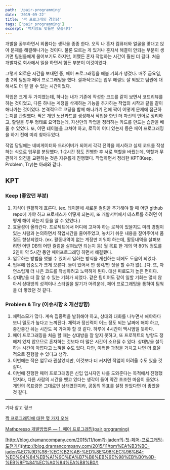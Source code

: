 ```yaml
---
path: '/pair-programming'
date: '2019-09-22'
title: '짝 프로그래밍 경험담'
tags: ['pair_programming']
excerpt: '백지장도 맞들면 낫습니다'
---
```


개발을 공부하면서 외롭다는 생각을 종종 한다. 오직 나 혼자 컴퓨터와 얼굴을 맞대고 앉아 문제를 해결해나가는 것이다. 물론 모르는 게 있거나 혼자서 해결이 안되는 부분이 생기면 팀원들에게 물어보기도 하지만, 어쨌든 혼자 작업하는 시간이 훨씬 더 길다. 처음 개발자로 회사에서 일을 하면서 힘든 부분이 이것이었다.

그렇게 외로운 시간을 보내던 중, 페어 프로그래밍을 해볼 기회가 생겼다. 매주 금요일, 총 2회 팀원과 페어 프로그래밍을 했다. 결과적으로는 업무 해결도 잘 되었고 팀원에 대해서도 더 잘 알 수 있는 시간이었다.

작업은 크게 두 가지였는데, 하나는 내가 기존에 작성한 코드를 같이 보면서 코드리뷰를 하는 것이었고, 다른 하나는 계정을 삭제하는 기능을 추가하는 작업의 시작과 끝을 같이 해나가는 것이었다. 본격적으로 코딩을 함께 해나가기 전에 짝이 어떻게 문제에 접근하는지를 관찰했다. 짝은 개인 노션카드를 생성해서 작업을 한번 더 자신의 언어로 정리하고, 할일을 투두 형태로 요약했는데, 자신만의 작업을 정리하는 카드를 만드는 습관을 배울 수 있었다. 또, 어떤 테이블을 고쳐야 하고, 로직이 어디 있는지 등은 페어 프로그래밍을 하기 전에 미리 찾아두었다.

작업 당일에는 네비게이터와 드라이버가 되어서 각각 전략을 제시하고 실제 코드를 작성하는 식으로 업무를 분담했다. 1-2시간 정도 진행한 후 서로 역할을 바꿨는데, 역할과 무관하게 의견을 교환하는 것은 자유롭게 진행했다. 작업하면서 정리한 KPT(Keep, Problem, Try)는 아래와 같다.

## KPT

### Keep (좋았던 부분)

1. 지식이 원활하게 흐른다. (ex. 테이블에 새로운 컬럼을 추가해야 할 때 어떤 github repo에 가야 하고 프로세스가 어떻게 되는지, 또 개발서버에서 테스트를 하려면 어떻게 해야 하는지 등을 알 수 있었다.)
2. 효율성이 올라간다. 프로젝트에서 어디에 고쳐야 하는 로직이 있을지도 미리 경험이 있는 사람과 논의하면서 작업시간을 줄여주었고, 놓치기 쉬운 내용을 짚어주어서 품질도 향상되었다. (ex. 활동내역이 없는 계정만 지워야 하는데, 활동내역을 살펴보려면 어떤 DB의 어떤 컬럼을 살펴보면 되는지 등) 월 목표 한 개의 약 80% 정도를 2인이 약 5시간 동안 페어프로그래밍 하면서 해결했다.
3. 업무하는 방법을 엿볼 수 있어서 일하는 방식을 개선하는 데에도 도움이 되었다.
4. 업무에 집중도가 크게 오른다. 둘이 있어서 딴 생각/딴 짓을 할 수가 없(...)다. 또, 자연스럽게 더 나은 코드를 작성하려고 노력하게 된다. 대신 피로도가 높은 편이다.
5. 상대방을 더 잘 알 수 있는 기회가 되었다. 같은 팀이어도 같이 일할 기회는 많지 않아서 상대방의 성격이나 스타일을 알기가 어려운데, 페어 프로그래밍을 통하여 팀웍을 더 쌓았던 것 같다.

### Problem & Try (이슈사항 & 개선방향)

1. 체력소모가 많다. 계속 집중력을 발휘해야 하고, 상대와 대화를 나누면서 해야하다보니 밀도가 높다고 느껴진다. 체력과 정신력이 어느 정도 되는 날짜에 해야 하고, 중간중간 쉬는 시간도 꼭 가져야 할 것 같다. 하루에 4시간이 맥시멈일 듯하다.
2. 페어 프로그래밍을 처음 할 때는 상대방을 잘 알지 못하고, 또 프로젝트의 방향도 정해져 있지 않으므로 혼자하는 것보다 더 많은 시간이 소요될 수 있다. 상대방을 설득하는 시간이 아깝다고 느껴질 수도 있다. 다만, 이러한 과정을 거치고 나면 더 효율적으로 진행할 수 있다고 생각.
3. 이번에는 작은 업무라 괜찮았지만, 이것보다 더 커지면 작업이 어려울 수도 있을 것 같다.
4. 이번에 진행한 페어 프로그래밍은 신입 입사자인 나를 도와준다는 목적에서 진행했던지라, 다른 사람의 시간을 뺏고 있다는 생각이 들어 약간 초조한 마음이 들었다. 개인의 목표량은 그대로인 상태였던지라, 공동의 목표를 설정 받았다면 더 좋았을 것 같다.

---

기타 참고 링크

[짝 프로그래밍에 대한 몇 가지 오해](https://m.blog.naver.com/muchine98/220270978224)

[Mathpresso 개발방법론 — 1. 페어 프로그래밍(pair programing)](https://medium.com/qandastudy/mathpresso-%EA%B0%9C%EB%B0%9C%EB%B0%A9%EB%B2%95%EB%A1%A0-1-%ED%8E%98%EC%96%B4-%ED%94%84%EB%A1%9C%EA%B7%B8%EB%9E%98%EB%B0%8D-pair-programing-f7d07ac323d0)

[http://blog.dramancompany.com/2015/11/tom과-jaden의-첫-페어-프로그래밍-도전기/](http://blog.dramancompany.com/2015/11/tom%EA%B3%BC-jaden%EC%9D%98-%EC%B2%AB-%ED%8E%98%EC%96%B4-%ED%94%84%EB%A1%9C%EA%B7%B8%EB%9E%98%EB%B0%8D-%EB%8F%84%EC%A0%84%EA%B8%B0/)